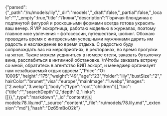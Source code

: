 {"parsed":{"_path":"/ru/models/lily","_dir":"models","_draft":false,"_partial":false,"_locale":"","_empty":true,"title":"Лилия","description":"Горячая блондинка с подтянутой фигурой и роскошными формами всегда готова украсить ваш вечер. Я VIP эскортница, работаю моделью в журналах, поэтому главное мое увлечения – фотосессии, путешествия, шопинг. Обожаю проводить время с интересными успешными мужчинами дарить им радость и наслаждение во время отдыха. С радостью буду сопровождать вас на мероприятиях, в ресторанах, во время прогулки на яхтах. Также можем уединиться в номере отеля, заказать бутылочку вина, расслабиться в интимной обстановке. \nЧтобы заказать встречу со мной, обратитесь в агентство ВИП эскорт, и менеджер организует нам незабываемый отдых вдвоем.","Price":"От 1000$","height":"175","weight":"49","age":"23","folder":"lily","bustSize":"2","hairColor":"brunet","visa":"europe","mainImage":"1.webp","images":["2.webp","3.webp"],"body":{"type":"root","children":[],"toc":{"title":"","searchDepth":2,"depth":2,"links":[]}},"_type":"markdown","_id":"content:ru:models:78.lily.md","_source":"content","_file":"ru/models/78.lily.md","_extension":"md"},"hash":"Dz65mBoO2k"}